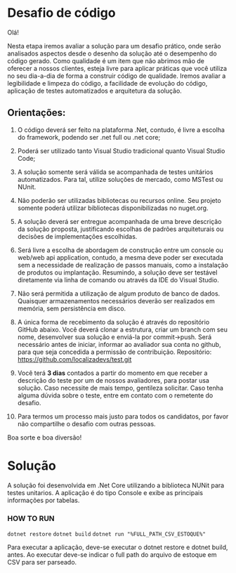 ﻿# Desafio de código
Olá!

Nesta etapa iremos avaliar a solução para um desafio prático, onde serão analisados aspectos desde o desenho da solução até o desempenho do código gerado. 
Como qualidade é um item que não abrimos mão de oferecer a nossos clientes, esteja livre para aplicar práticas que você utiliza no seu dia-a-dia de forma a construir código de qualidade.
Iremos avaliar a legibilidade e limpeza do código, a facilidade de evolução do código, aplicação de testes automatizados e arquitetura da solução.

## Orientações:

1) O código deverá ser feito na plataforma .Net, contudo, é livre a escolha do framework, podendo ser .net full ou .net core;

2) Poderá ser utilizado tanto Visual Studio tradicional quanto Visual Studio Code;

3) A solução somente será válida se acompanhada de testes unitários automatizados. Para tal, utilize soluções de mercado, como MSTest ou NUnit.

4) Não poderão ser utilizadas bibliotecas ou recursos online. Seu projeto somente poderá utilizar bibliotecas disponibilizadas no nuget.org. 

5) A solução deverá ser entregue acompanhada de uma breve descrição da solução proposta, justificando escolhas de padrões arquiteturais ou decisões de implementações escolhidas.

6) Será livre a escolha de abordagem de construção entre um console ou web/web api application, contudo, a mesma deve poder ser executada sem a necessidade de realização de passos manuais, como a instalação de produtos ou implantação. Resumindo, a solução deve ser testável diretamente via linha de comando ou através da IDE do Visual Studio.

7) Não será permitida a utilização de algum produto de banco de dados. Quaisquer armazenamentos necessários deverão ser realizados em memória, sem persistência em disco.

8) A única forma de recebimento da solução é através do repositório GitHub abaixo. Você deverá clonar a estrutura, criar um branch com seu nome, desenvolver sua solução e enviá-la por commit->push. Será necessário antes de iniciar, informar ao avaliador sua conta no github, para que seja concedida a permissão de contribuição.
Repositório: https://github.com/localizadevs/test.git

9) Você terá **3 dias** contados a partir do momento em que receber a descrição do teste por um de nossos avaliadores, para postar usa solução. Caso necessite de mais tempo, gentileza solicitar. Caso tenha alguma dúvida sobre o teste, entre em contato com o remetente do desafio.

10) Para termos um processo mais justo para todos os candidatos, por favor não compartilhe o desafio com outras pessoas.

Boa sorte e boa diversão!


# Solução
A solução foi desenvolvida em .Net Core utilizando a biblioteca NUNit para testes unitarios. A aplicação é do tipo Console e exibe as principais informações por tabelas.

### HOW TO RUN
`dotnet restore`
`dotnet build`
`dotnet run "%FULL_PATH_CSV_ESTOQUE%"`

Para executar a aplicação, deve-se  executar o dotnet restore e dotnet build, antes. Ao executar deve-se indicar o full path do arquivo de estoque em CSV para ser parseado.
